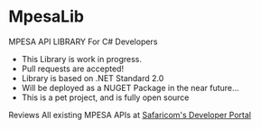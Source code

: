 # MpesaLib
MPESA API LIBRARY For C# Developers

* This Library is work in progress.
* Pull requests are accepted!
* Library is based on .NET Standard 2.0
* Will be deployed as a NUGET Package in the near future...
* This is a pet project, and is fully open source

Reviews All existing MPESA APIs at <a href="https://developer.safaricom.co.ke/apis-explorer" target="_blank">Safaricom's Developer Portal</a>

